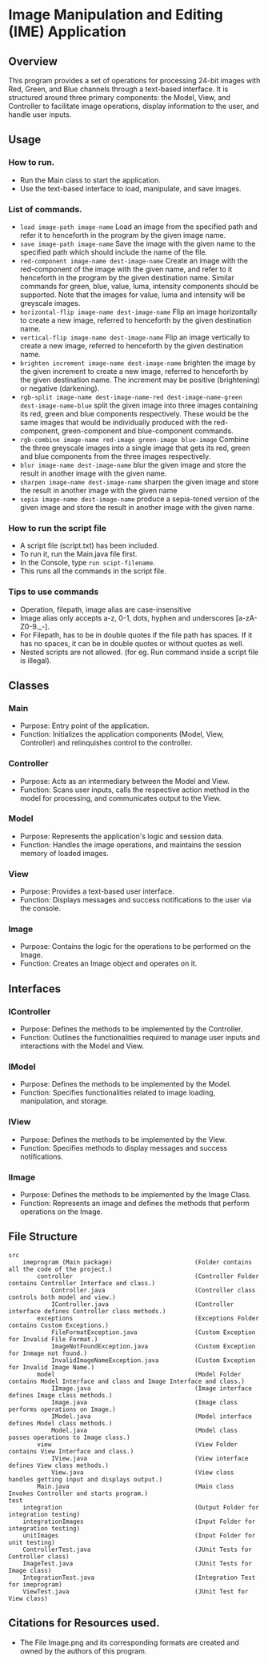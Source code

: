 # Image Manipulation and Editing (IME) Application
## Overview
This program provides a set of operations for processing 24-bit images with Red, Green, and Blue channels through a text-based interface. It is structured around three primary components: the Model, View, and Controller to facilitate image operations, display information to the user, and handle user inputs.

## Usage
### How to run.
- Run the Main class to start the application.
- Use the text-based interface to load, manipulate, and save images.

### List of commands.
- `load image-path image-name` Load an image from the specified path and refer it to henceforth in the program by the given image name.
- `save image-path image-name` Save the image with the given name to the specified path which should include the name of the file.
- `red-component image-name dest-image-name` Create an image with the red-component of the image with the given name, and refer to it henceforth in the program by the given destination name. Similar commands for green, blue, value, luma, intensity components should be supported. Note that the images for value, luma and intensity will be greyscale images.
- `horizontal-flip image-name dest-image-name` Flip an image horizontally to create a new image, referred to henceforth by the given destination name.
- `vertical-flip image-name dest-image-name` Flip an image vertically to create a new image, referred to henceforth by the given destination name.
- `brighten increment image-name dest-image-name` brighten the image by the given increment to create a new image, referred to henceforth by the given destination name. The increment may be positive (brightening) or negative (darkening).
- `rgb-split image-name dest-image-name-red dest-image-name-green dest-image-name-blue` split the given image into three images containing its red, green and blue components respectively. These would be the same images that would be individually produced with the red-component, green-component and blue-component commands.
- `rgb-combine image-name red-image green-image blue-image` Combine the three greyscale images into a single image that gets its red, green and blue components from the three images respectively.
- `blur image-name dest-image-name` blur the given image and store the result in another image with the given name.
- `sharpen image-name dest-image-name` sharpen the given image and store the result in another image with the given name
- `sepia image-name dest-image-name` produce a sepia-toned version of the given image and store the result in another image with the given name.
 
### How to run the script file
- A script file (script.txt) has been included.
- To run it, run the Main.java file first.
- In the Console, type `run scipt-filename`.
- This runs all the commands in the script file.

### Tips to use commands
- Operation, filepath, image alias are case-insensitive
- Image alias only accepts a-z, 0-1, dots, hyphen and underscores [a-zA-Z0-9._-].
- For Filepath, has to be in double quotes if the file path has spaces. If it has no spaces, it can be in double quotes or without quotes as well.
- Nested scripts are not allowed. (for eg. Run command inside a script file is illegal).



## Classes
### Main
- Purpose: Entry point of the application.
- Function: Initializes the application components (Model, View, Controller) and relinquishes control to the controller.
### Controller
- Purpose: Acts as an intermediary between the Model and View.
- Function: Scans user inputs, calls the respective action method in the model for processing, and communicates output to the View.
### Model
- Purpose: Represents the application's logic and session data.
- Function: Handles the image operations, and maintains the session memory of loaded images.
### View
- Purpose: Provides a text-based user interface.
- Function: Displays messages and success notifications to the user via the console.
### Image
- Purpose: Contains the logic for the operations to be performed on the Image.
- Function: Creates an Image object and operates on it.

## Interfaces
### IController
- Purpose: Defines the methods to be implemented by the Controller.
- Function: Outlines the functionalities required to manage user inputs and interactions with the Model and View.
### IModel
- Purpose: Defines the methods to be implemented by the Model.
- Function: Specifies functionalities related to image loading, manipulation, and storage.
### IView
- Purpose: Defines the methods to be implemented by the View.
- Function: Specifies methods to display messages and success notifications.
### IImage
- Purpose: Defines the methods to be implemented by the Image Class.
- Function: Represents an image and defines the methods that perform operations on the Image.

## File Structure
    src                                                 
        imeprogram (Main package)                       (Folder contains all the code of the project.)
            controller                                  (Controller Folder contains Controller Interface and class.)
                Controller.java                         (Controller class controls both model and view.)
                IController.java                        (Controller interface defines Controller class methods.)
            exceptions                                  (Exceptions Folder contains Custom Exceptions.)
                FileFormatException.java                (Custom Exception for Invalid File Format.)
                ImageNotFoundException.java             (Custom Exception for Inmage not found.)
                InvalidImageNameException.java          (Custom Exception for Invalid Image Name.)
            model                                       (Model Folder contains Model Interface and class and Image Interface and class.)
                IImage.java                             (Image interface defines Image class methods.)
                Image.java                              (Image class performs operations on Image.)
                IModel.java                             (Model interface defines Model class methods.)
                Model.java                              (Model class passes operations to Image class.)
            view                                        (View Folder contains View Interface and class.)
                IView.java                              (View interface defines View class methods.)
                View.java                               (View class handles getting input and displays output.)
            Main.java                                   (Main class Invokes Controller and starts program.)
    test
        integration                                     (Output Folder for integration testing)
        integrationImages                               (Input Folder for integration testing)
        unitImages                                      (Input Folder for unit testing)
        ControllerTest.java                             (JUnit Tests for Controller class)
        ImageTest.java                                  (JUnit Tests for Image class)                   
        IntegrationTest.java                            (Integration Test for imeprogram)
        ViewTest.java                                   (JUnit Test for View class)

## Citations for Resources used.
- The File Image.png and its corresponding formats are created and owned by the authors of this program.